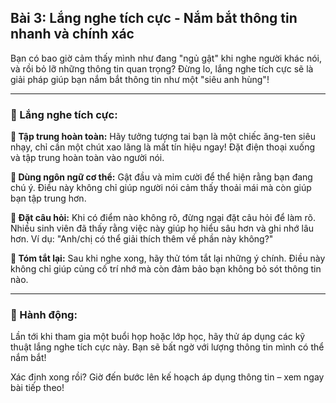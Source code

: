 ## Bài 3: Lắng nghe tích cực - Nắm bắt thông tin nhanh và chính xác

Bạn có bao giờ cảm thấy mình như đang "ngủ gật" khi nghe người khác nói, và rồi bỏ lỡ những thông tin quan trọng? Đừng lo, lắng nghe tích cực sẽ là giải pháp giúp bạn nắm bắt thông tin như một "siêu anh hùng"!

---

### 📌 Lắng nghe tích cực:

**🔹 Tập trung hoàn toàn:**
Hãy tưởng tượng tai bạn là một chiếc ăng-ten siêu nhạy, chỉ cần một chút xao lãng là mất tín hiệu ngay! Đặt điện thoại xuống và tập trung hoàn toàn vào người nói.

**🔹 Dùng ngôn ngữ cơ thể:**
Gật đầu và mỉm cười để thể hiện rằng bạn đang chú ý. Điều này không chỉ giúp người nói cảm thấy thoải mái mà còn giúp bạn tập trung hơn.

**🔹 Đặt câu hỏi:**
Khi có điểm nào không rõ, đừng ngại đặt câu hỏi để làm rõ. Nhiều sinh viên đã thấy rằng việc này giúp họ hiểu sâu hơn và ghi nhớ lâu hơn. Ví dụ: "Anh/chị có thể giải thích thêm về phần này không?"

**🔹 Tóm tắt lại:**
Sau khi nghe xong, hãy thử tóm tắt lại những ý chính. Điều này không chỉ giúp củng cố trí nhớ mà còn đảm bảo bạn không bỏ sót thông tin nào.

---

### 🚀 Hành động:

Lần tới khi tham gia một buổi họp hoặc lớp học, hãy thử áp dụng các kỹ thuật lắng nghe tích cực này. Bạn sẽ bất ngờ với lượng thông tin mình có thể nắm bắt!

Xác định xong rồi? Giờ đến bước lên kế hoạch áp dụng thông tin – xem ngay bài tiếp theo!